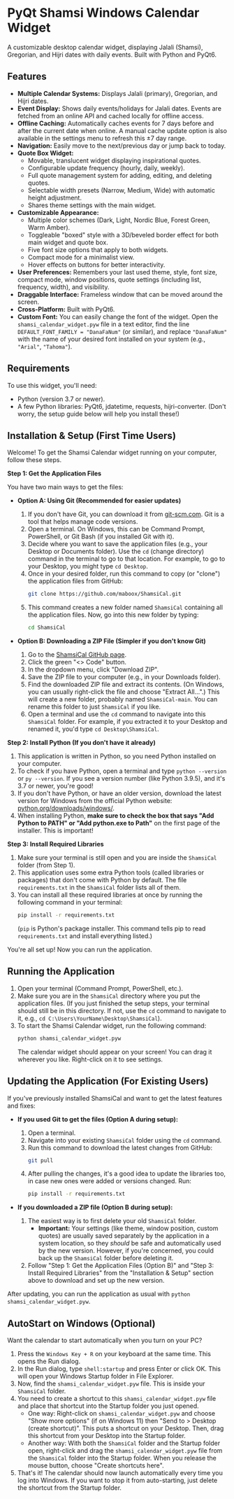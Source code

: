 # PyQt Shamsi Windows Calendar Widget

A customizable desktop calendar widget, displaying Jalali (Shamsi), Gregorian, and Hijri dates with daily events. Built with Python and PyQt6.

## Features

*   **Multiple Calendar Systems:** Displays Jalali (primary), Gregorian, and Hijri dates.
*   **Event Display:** Shows daily events/holidays for Jalali dates. Events are fetched from an online API and cached locally for offline access.
*   **Offline Caching:** Automatically caches events for 7 days before and after the current date when online. A manual cache update option is also available in the settings menu to refresh this ±7 day range.
*   **Navigation:** Easily move to the next/previous day or jump back to today.
*   **Quote Box Widget:**
    *   Movable, translucent widget displaying inspirational quotes.
    *   Configurable update frequency (hourly, daily, weekly).
    *   Full quote management system for adding, editing, and deleting quotes.
    *   Selectable width presets (Narrow, Medium, Wide) with automatic height adjustment.
    *   Shares theme settings with the main widget.
*   **Customizable Appearance:**
    *   Multiple color schemes (Dark, Light, Nordic Blue, Forest Green, Warm Amber).
    *   Toggleable "boxed" style with a 3D/beveled border effect for both main widget and quote box.
    *   Five font size options that apply to both widgets.
    *   Compact mode for a minimalist view.
    *   Hover effects on buttons for better interactivity.
*   **User Preferences:** Remembers your last used theme, style, font size, compact mode, window positions, quote settings (including list, frequency, width), and visibility.
*   **Draggable Interface:** Frameless window that can be moved around the screen.
*   **Cross-Platform:** Built with PyQt6.
*   **Custom Font:** You can easily change the font of the widget. Open the `shamsi_calendar_widget.pyw` file in a text editor, find the line `DEFAULT_FONT_FAMILY = "DanaFaNum"` (or similar), and replace `"DanaFaNum"` with the name of your desired font installed on your system (e.g., `"Arial"`, `"Tahoma"`).

## Requirements

To use this widget, you'll need:

*   Python (version 3.7 or newer).
*   A few Python libraries: PyQt6, jdatetime, requests, hijri-converter. (Don't worry, the setup guide below will help you install these!)

## Installation & Setup (First Time Users)

Welcome! To get the Shamsi Calendar widget running on your computer, follow these steps.

**Step 1: Get the Application Files**

You have two main ways to get the files:

*   **Option A: Using Git (Recommended for easier updates)**
    1.  If you don't have Git, you can download it from [git-scm.com](https://git-scm.com/). Git is a tool that helps manage code versions.
    2.  Open a terminal. On Windows, this can be Command Prompt, PowerShell, or Git Bash (if you installed Git with it).
    3.  Decide where you want to save the application files (e.g., your Desktop or Documents folder). Use the `cd` (change directory) command in the terminal to go to that location. For example, to go to your Desktop, you might type `cd Desktop`.
    4.  Once in your desired folder, run this command to copy (or "clone") the application files from GitHub:
        ```bash
        git clone https://github.com/maboox/ShamsiCal.git
        ```
    5.  This command creates a new folder named `ShamsiCal` containing all the application files. Now, go into this new folder by typing:
        ```bash
        cd ShamsiCal
        ```

*   **Option B: Downloading a ZIP File (Simpler if you don't know Git)**
    1.  Go to the [ShamsiCal GitHub page](https://github.com/maboox/ShamsiCal).
    2.  Click the green "<> Code" button.
    3.  In the dropdown menu, click "Download ZIP".
    4.  Save the ZIP file to your computer (e.g., in your Downloads folder).
    5.  Find the downloaded ZIP file and extract its contents. (On Windows, you can usually right-click the file and choose "Extract All...".) This will create a new folder, probably named `ShamsiCal-main`. You can rename this folder to just `ShamsiCal` if you like.
    6.  Open a terminal and use the `cd` command to navigate into this `ShamsiCal` folder. For example, if you extracted it to your Desktop and renamed it, you'd type `cd Desktop\ShamsiCal`.

**Step 2: Install Python (If you don't have it already)**

1.  This application is written in Python, so you need Python installed on your computer.
2.  To check if you have Python, open a terminal and type `python --version` or `py --version`. If you see a version number (like Python 3.9.5), and it's 3.7 or newer, you're good!
3.  If you don't have Python, or have an older version, download the latest version for Windows from the official Python website: [python.org/downloads/windows/](https://www.python.org/downloads/windows/).
4.  When installing Python, **make sure to check the box that says "Add Python to PATH" or "Add python.exe to Path"** on the first page of the installer. This is important!

**Step 3: Install Required Libraries**

1.  Make sure your terminal is still open and you are inside the `ShamsiCal` folder (from Step 1).
2.  This application uses some extra Python tools (called libraries or packages) that don't come with Python by default. The file `requirements.txt` in the `ShamsiCal` folder lists all of them.
3.  You can install all these required libraries at once by running the following command in your terminal:
    ```bash
    pip install -r requirements.txt
    ```
    (`pip` is Python's package installer. This command tells pip to read `requirements.txt` and install everything listed.)

You're all set up! Now you can run the application.

## Running the Application

1.  Open your terminal (Command Prompt, PowerShell, etc.).
2.  Make sure you are in the `ShamsiCal` directory where you put the application files. (If you just finished the setup steps, your terminal should still be in this directory. If not, use the `cd` command to navigate to it, e.g., `cd C:\Users\YourName\Desktop\ShamsiCal`).
3.  To start the Shamsi Calendar widget, run the following command:
    ```bash
    python shamsi_calendar_widget.pyw
    ```
    The calendar widget should appear on your screen! You can drag it wherever you like. Right-click on it to see settings.

## Updating the Application (For Existing Users)

If you've previously installed ShamsiCal and want to get the latest features and fixes:

*   **If you used Git to get the files (Option A during setup):**
    1.  Open a terminal.
    2.  Navigate into your existing `ShamsiCal` folder using the `cd` command.
    3.  Run this command to download the latest changes from GitHub:
        ```bash
        git pull
        ```
    4.  After pulling the changes, it's a good idea to update the libraries too, in case new ones were added or versions changed. Run:
        ```bash
        pip install -r requirements.txt
        ```

*   **If you downloaded a ZIP file (Option B during setup):**
    1.  The easiest way is to first delete your old `ShamsiCal` folder.
        *   **Important:** Your settings (like theme, window position, custom quotes) are usually saved separately by the application in a system location, so they *should* be safe and automatically used by the new version. However, if you're concerned, you could back up the `ShamsiCal` folder before deleting it.
    2.  Follow "Step 1: Get the Application Files (Option B)" and "Step 3: Install Required Libraries" from the "Installation & Setup" section above to download and set up the new version.

After updating, you can run the application as usual with `python shamsi_calendar_widget.pyw`.

## AutoStart on Windows (Optional)

Want the calendar to start automatically when you turn on your PC?

1.  Press the `Windows Key + R` on your keyboard at the same time. This opens the Run dialog.
2.  In the Run dialog, type `shell:startup` and press Enter or click OK. This will open your Windows Startup folder in File Explorer.
3.  Now, find the `shamsi_calendar_widget.pyw` file. This is inside your `ShamsiCal` folder.
4.  You need to create a shortcut to this `shamsi_calendar_widget.pyw` file and place that shortcut into the Startup folder you just opened.
    *   One way: Right-click on `shamsi_calendar_widget.pyw` and choose "Show more options" (if on Windows 11) then "Send to > Desktop (create shortcut)". This puts a shortcut on your Desktop. Then, drag this shortcut from your Desktop into the Startup folder.
    *   Another way: With both the `ShamsiCal` folder and the Startup folder open, right-click and drag the `shamsi_calendar_widget.pyw` file from the `ShamsiCal` folder into the Startup folder. When you release the mouse button, choose "Create shortcuts here".
5.  That's it! The calendar should now launch automatically every time you log into Windows. If you want to stop it from auto-starting, just delete the shortcut from the Startup folder.
